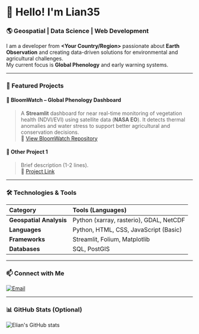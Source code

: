 # 👋 Hello! I'm Lian35

### 🌎 Geospatial | Data Science | Web Development

I am a developer from **<Your Country/Region>** passionate about **Earth Observation** and creating data-driven solutions for environmental and agricultural challenges.  
My current focus is **Global Phenology** and early warning systems.

---

### 🚀 Featured Projects

#### 🌸 BloomWatch – Global Phenology Dashboard
> A **Streamlit** dashboard for near real-time monitoring of vegetation health (NDVI/EVI) using satellite data (**NASA EO**). It detects thermal anomalies and water stress to support better agricultural and conservation decisions.  
> 🔗 [View BloomWatch Repository](https://github.com/Lian35/bloomwatch)

#### 🔹 Other Project 1
> Brief description (1-2 lines).  
> 🔗 [Project Link](#)

---

### 🛠️ Technologies & Tools

| Category | Tools (Languages) |
| :--- | :--- |
| **Geospatial Analysis** | Python (xarray, rasterio), GDAL, NetCDF |
| **Languages** | Python, HTML, CSS, JavaScript (Basic) |
| **Frameworks** | Streamlit, Folium, Matplotlib |
| **Databases** | SQL, PostGIS |

---

### 📫 Connect with Me

[![Email](https://img.shields.io/badge/Email-D14836?style=for-the-badge&logo=gmail&logoColor=white)](mailto:fg664714@gmail.com)  

---

### 📊 GitHub Stats (Optional)
![Elian's GitHub stats](https://github-readme-stats.vercel.app/api?username=Lian35&show_icons=true&theme=dark)
